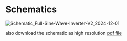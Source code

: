 # Schematics

![Schematic_Full-SIne-Wave-Inverter-V2_2024-12-01](https://github.com/user-attachments/assets/ff0f76d3-573d-4b04-8d5d-e2f4ceec1441)

also download the schematic as high resolution [pdf file](Schematics/Schematic_Full-SIne-Wave-Inverter-V2_2024-12-01.pdf) 
